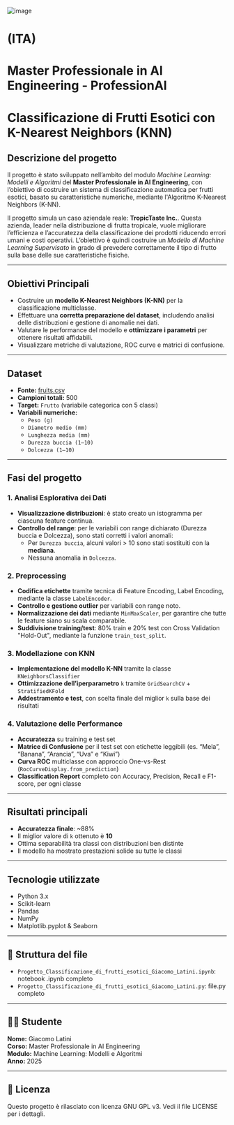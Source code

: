![image](https://github.com/user-attachments/assets/1b701899-f179-4f08-a4cf-d50720bc827b)

# (ITA)

# Master Professionale in AI Engineering - ProfessionAI
# Classificazione di Frutti Esotici con K-Nearest Neighbors (KNN) 

## Descrizione del progetto
Il progetto è stato sviluppato nell’ambito del modulo *Machine Learning: Modelli e Algoritmi* del **Master Professionale in AI Engineering**, con l’obiettivo di costruire un sistema di classificazione automatica per frutti esotici, basato su caratteristiche numeriche, mediante l'Algoritmo K-Nearest Neighbors (K-NN).

Il progetto simula un caso aziendale reale: **TropicTaste Inc.**. Questa azienda, leader nella distribuzione di frutta tropicale, vuole migliorare l’efficienza e l’accuratezza della classificazione dei prodotti riducendo errori umani e costi operativi. L’obiettivo è quindi costruire un *Modello di Machine Learning Supervisato* in grado di prevedere correttamente il tipo di frutto sulla base delle sue caratteristiche fisiche.

---

## Obiettivi Principali
- Costruire un **modello K-Nearest Neighbors (K-NN)** per la classificazione multiclasse.
- Effettuare una **corretta preparazione del dataset**, includendo analisi delle distribuzioni e gestione di anomalie nei dati.
- Valutare le performance del modello e **ottimizzare i parametri** per ottenere risultati affidabili.
- Visualizzare metriche di valutazione, ROC curve e matrici di confusione.

---

## Dataset
- **Fonte:** [fruits.csv](https://proai-datasets.s3.eu-west-3.amazonaws.com/fruits.csv)  
- **Campioni totali:** 500  
- **Target:** `Frutto` (variabile categorica con 5 classi)  
- **Variabili numeriche:**
  - `Peso (g)`
  - `Diametro medio (mm)`
  - `Lunghezza media (mm)`
  - `Durezza buccia (1–10)`
  - `Dolcezza (1–10)`

---

## Fasi del progetto

### 1. Analisi Esplorativa dei Dati
- **Visualizzazione distribuzioni**: è stato creato un istogramma per ciascuna feature continua.
- **Controllo del range**: per le variabili con range dichiarato (Durezza buccia e Dolcezza), sono stati corretti i valori anomali:
   - Per `Durezza buccia`, alcuni valori > 10 sono stati sostituiti con la **mediana**.
   - Nessuna anomalia in `Dolcezza`.

### 2. Preprocessing
- **Codifica etichette** tramite tecnica di Feature Encoding, Label Encoding, mediante la classe `LabelEncoder`.
- **Controllo e gestione outlier** per variabili con range noto.
- **Normalizzazione dei dati** mediante `MinMaxScaler`, per garantire che tutte le feature siano su scala comparabile.
- **Suddivisione training/test**: 80% train e 20% test con Cross Validation "Hold-Out", mediante la funzione `train_test_split`.

### 3. Modellazione con KNN
- **Implementazione del modello K-NN** tramite la classe `KNeighborsClassifier`
- **Ottimizzazione dell’iperparametro** `k` tramite `GridSearchCV` + `StratifiedKFold`
- **Addestramento e test**, con scelta finale del miglior `k` sulla base dei risultati

### 4. Valutazione delle Performance
- **Accuratezza** su training e test set
- **Matrice di Confusione** per il test set con etichette leggibili (es. “Mela”, “Banana”, “Arancia”, “Uva” e “Kiwi”)
- **Curva ROC** multiclasse con approccio One-vs-Rest (`RocCurveDisplay.from_prediction`)
- **Classification Report** completo con Accuracy, Precision, Recall e F1-score, per ogni classe

---

## Risultati principali
- **Accuratezza finale**: ~88%
- Il miglior valore di `k` ottenuto è **10**
- Ottima separabilità tra classi con distribuzioni ben distinte
- Il modello ha mostrato prestazioni solide su tutte le classi

---

## Tecnologie utilizzate
- Python 3.x
- Scikit-learn
- Pandas
- NumPy
- Matplotlib.pyplot & Seaborn

---

## 📂 Struttura del file
- `Progetto_Classificazione_di_frutti_esotici_Giacomo_Latini.ipynb`: notebook .ipynb completo
- `Progetto_Classificazione_di_frutti_esotici_Giacomo_Latini.py`: file.py completo

---

## 👨‍🎓 Studente
**Nome:** Giacomo Latini  
**Corso:** Master Professionale in AI Engineering  
**Modulo:** Machine Learning: Modelli e Algoritmi  
**Anno:** 2025

---

## 📜 Licenza
Questo progetto è rilasciato con licenza GNU GPL v3.
Vedi il file LICENSE per i dettagli.
